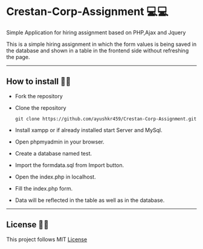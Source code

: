 # Crestan-Corp-Assignment 💻💻

Simple Application for hiring assignment based on PHP,Ajax and Jquery

This is a simple hiring assignment in which the form values is being saved in the database and shown in a table in the frontend side without refreshing the page.

---

## How to install 🎯🎯

- Fork the repository

- Clone the repository
  ```
  git clone https://github.com/ayushkr459/Crestan-Corp-Assignment.git
  ```

- Install xampp or if already installed start Server and MySql.
- Open phpmyadmin in your browser. 
- Create a database named test.
- Import the formdata.sql from Import button.
- Open the index.php in localhost.
- Fill the index.php form.
- Data will be reflected in the table as well as in the database.

---

## License 🔗🔗

This project follows MIT [License](https://github.com/ayushkr459/Crestan-Corp-Assignment/blob/main/LICENSE)
 
